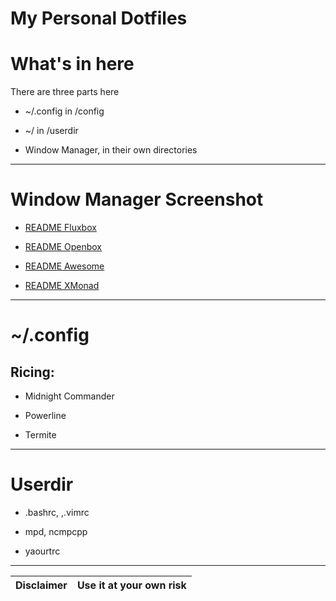 My Personal Dotfiles
=====================

# What's in here

There are three parts here

* ~/.config in /config

* ~/ in /userdir

* Window Manager, in their own directories

-- -- --

#  Window Manager Screenshot

* [README Fluxbox][readme-fluxbox]

* [README Openbox][readme-openbox]

* [README Awesome][readme-awesome]

* [README XMonad][readme-xmonad]

-- -- --

# ~/.config

## Ricing:

* Midnight Commander

* Powerline

* Termite

-- -- --

# Userdir

* .bashrc, ,.vimrc

* mpd, ncmpcpp

* yaourtrc



-- -- --

| Disclaimer | Use it at your own risk |
| ---------- | ----------------------- |

[readme-fluxbox]: https://github.com/epsi-rns/dotfiles/blob/master/fluxbox/README.md
[readme-openbox]: https://github.com/epsi-rns/dotfiles/blob/master/openbox/README.md
[readme-awesome]: https://github.com/epsi-rns/dotfiles/blob/master/awesome/README.md
[readme-xmonad]: https://github.com/epsi-rns/dotfiles/blob/master/xmonad/README.md
